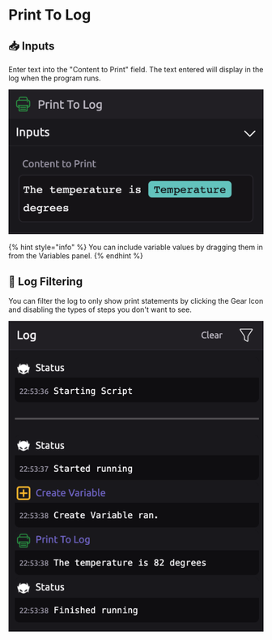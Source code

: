 # Print To Log

## 📥 **Inputs**

Enter text into the "Content to Print" field. The text entered will display in the log when the program runs.

![](../../.gitbook/assets/print_module_1.png)

{% hint style="info" %}
You can include variable values by dragging them in from the Variables panel.
{% endhint %}

## 🔎 Log Filtering

You can filter the log to only show print statements by clicking the Gear Icon and disabling the types of steps you don't want to see.

![Log filtered to show only print statements](../../.gitbook/assets/print_module_2.png)

